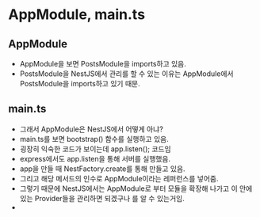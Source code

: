 # AppModule, main.ts

## AppModule
- AppModule을 보면 PostsModule을 imports하고 있음.
- PostsModule을 NestJS에서 관리를 할 수 있는 이유는
AppModule에서 PostsModule을 imports하고 있기 때문.

## main.ts
- 그래서 AppModule은 NestJS에서 어떻게 아냐?
- main.ts를 보면 bootstrap() 함수를 실행하고 있음.
- 굉장히 익숙한 코드가 보이는데 app.listen(); 코드임
- express에서도 app.listen을 통해 서버를 실행했음.
- app을 만들 때 NestFactory.create를 통해 만들고 있음.
- 그리고 해당 메서드의 인수로 AppModule이라는 레퍼런스를 넣어줌.
- 그렇기 때문에 NestJS에서는 AppModule로 부터 모듈을 확장해 나가고 이 안에 있는 Provider들을 관리하면 되겠구나 를 알 수 있는거임.
- 